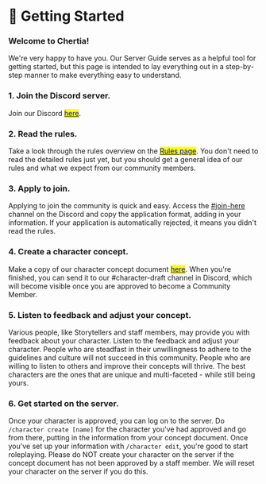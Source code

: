 # 👋 Getting Started

### Welcome to Chertia! <a href="#wiki_.1fab6_character_guide" id="wiki_.1fab6_character_guide"></a>

We're very happy to have you. Our Server Guide serves as a helpful tool for getting started, but this page is intended to lay everything out in a step-by-step manner to make everything easy to understand.

### 1. Join the Discord server.

Join our Discord [<mark style="color:blue;">here</mark>](https://discord.gg/VSPpYwW).

### 2. Read the rules.

Take a look through the rules overview on the [<mark style="color:blue;">Rules page</mark>](structure/rules.md). You don't need to read the detailed rules just yet, but you should get a general idea of our rules and what we expect from our community members.

### 3. Apply to join.

Applying to join the community is quick and easy. Access the [#join-here](https://discord.com/channels/555458092486230058/662066595035611238) channel on the Discord and copy the application format, adding in your information. If your application is automatically rejected, it means you didn't read the rules.

### 4. Create a character concept.

Make a copy of our character concept document [<mark style="color:blue;">here</mark>](https://docs.google.com/document/d/1h\_JFvBX57oaxKLt\_CkxNXCv6o2SLY72CHfeNloC88zQ/edit?usp=sharing). When you're finished, you can send it to our #character-draft channel in Discord, which will become visible once you are approved to become a Community Member.

### 5. Listen to feedback and adjust your concept.

Various people, like Storytellers and staff members, may provide you with feedback about your character. Listen to the feedback and adjust your character. People who are steadfast in their unwillingness to adhere to the guidelines and culture will not succeed in this community. People who are willing to listen to others and improve their concepts will thrive. The best characters are the ones that are unique and multi-faceted - while still being yours.

### 6. Get started on the server.

Once your character is approved, you can log on to the server. Do `/character create [name]` for the character you've had approved and go from there, putting in the information from your concept document. Once you've set up your information with `/character edit`, you're good to start roleplaying. Please do NOT create your character on the server if the concept document has not been approved by a staff member. We will reset your character on the server if you do this.
